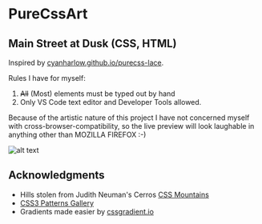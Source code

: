 # PureCssArt

## Main Street at Dusk (CSS, HTML)

Inspired by [cyanharlow.github.io/purecss-lace](https://cyanharlow.github.io/purecss-lace/). 

Rules I have for myself:

1. ~~All~~ (Most) elements must be typed out by hand
2. Only VS Code text editor and Developer Tools allowed.

Because of the artistic nature of this project I have not concerned myself with cross-browser-compatibility, so the live preview will look laughable in anything other than MOZILLA FIREFOX :-)

![alt text](https://github.com/jfitzsimmons/PureCssArt/blob/master/preview.png)

## Acknowledgments
* Hills stolen from Judith Neuman's Cerros [CSS Mountains](https://codepen.io/judag/full/aVapRv/)
* [CSS3 Patterns Gallery](https://projects.verou.me/css3patterns/)
* Gradients made easier by [cssgradient.io](https://cssgradient.io/)